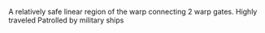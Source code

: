 A relatively safe linear region of the warp connecting 2 warp gates.
Highly traveled
Patrolled by military ships